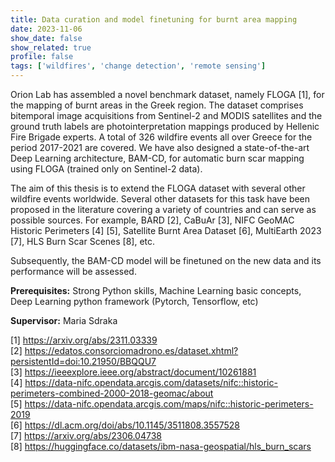 ```yaml
---
title: Data curation and model finetuning for burnt area mapping
date: 2023-11-06
show_date: false
show_related: true
profile: false
tags: ['wildfires', 'change detection', 'remote sensing']
---
```


Orion Lab has assembled a novel benchmark dataset, namely FLOGA [1], for the mapping of burnt areas in the Greek region. The dataset comprises bitemporal image acquisitions from Sentinel-2 and MODIS satellites and the ground truth labels are photointerpretation mappings produced by Hellenic Fire Brigade experts. A total of 326 wildfire events all over Greece for the period 2017-2021 are covered. We have also designed a state-of-the-art Deep Learning architecture, BAM-CD, for automatic burn scar mapping using FLOGA (trained only on Sentinel-2 data).

The aim of this thesis is to extend the FLOGA dataset with several other wildfire events worldwide. Several other datasets for this task have been proposed in the literature covering a variety of countries and can serve as possible sources. For example, BARD [2], CaBuAr [3], NIFC GeoMAC Historic Perimeters [4] [5], Satellite Burnt Area Dataset [6], MultiEarth 2023 [7], HLS Burn Scar Scenes [8], etc.

Subsequently, the BAM-CD model will be finetuned on the new data and its performance will be assessed.

**Prerequisites:** Strong Python skills, Machine Learning basic concepts, Deep Learning python framework (Pytorch, Tensorflow, etc)

**Supervisor:** Maria Sdraka

[1] https://arxiv.org/abs/2311.03339 <br>
[2] https://edatos.consorciomadrono.es/dataset.xhtml?persistentId=doi:10.21950/BBQQU7  <br>
[3] https://ieeexplore.ieee.org/abstract/document/10261881 <br>
[4] https://data-nifc.opendata.arcgis.com/datasets/nifc::historic-perimeters-combined-2000-2018-geomac/about <br>
[5] https://data-nifc.opendata.arcgis.com/maps/nifc::historic-perimeters-2019 <br>
[6] https://dl.acm.org/doi/abs/10.1145/3511808.3557528  <br>
[7] https://arxiv.org/abs/2306.04738 <br>
[8] https://huggingface.co/datasets/ibm-nasa-geospatial/hls_burn_scars <br>
